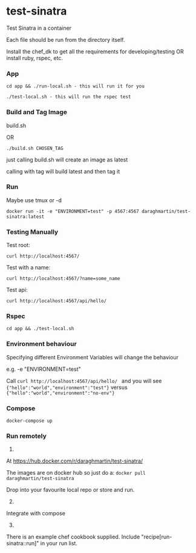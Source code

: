 # test-sinatra
Test Sinatra in a container

Each file should be run from the directory itself.

Install the chef_dk to get all the requirements for developing/testing OR install ruby, rspec, etc.

### App

```cd app && ./run-local.sh - this will run it for you ```

```./test-local.sh - this will run the rspec test```

### Build and Tag Image

build.sh 

OR

```./build.sh CHOSEN_TAG```

just calling build.sh will create an image as latest

calling with tag will build latest and then tag it

### Run

Maybe use tmux or -d

```docker run -it -e "ENVIRONMENT=test" -p 4567:4567 daraghmartin/test-sinatra:latest```

### Testing Manually

Test root:

```curl http://localhost:4567/```

Test with a name:

```curl http://localhost:4567/?name=some_name```

Test api:

```curl http://localhost:4567/api/hello/```

### Rspec

```cd app && ./test-local.sh```


### Environment behaviour

Specifying different Environment Variables will change the behaviour

e.g. -e "ENVIRONMENT=test"

Call ```curl http://localhost:4567/api/hello/ ``` and you will see ```{"hello":"world","environment":"test"}``` versus ```{"hello":"world","environment":"no-env"}```

### Compose

```docker-compose up```

### Run remotely

1)

At https://hub.docker.com/r/daraghmartin/test-sinatra/

The images are on docker hub so just do a: ```docker pull daraghmartin/test-sinatra```

Drop into your favourite local repo or store and run.

2) 

Integrate with compose

3)

There is an example chef cookbook supplied.  Include "recipe[run-sinatra::run]" in your run list.

